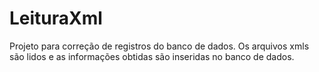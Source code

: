 # LeituraXml
Projeto para correção de registros do banco de dados. Os arquivos xmls são lidos e as informações obtidas são inseridas no banco de dados.
